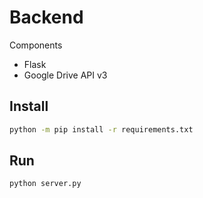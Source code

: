 # Backend

Components
- Flask
- Google Drive API v3

## Install
```bash
python -m pip install -r requirements.txt
```

## Run
```bash
python server.py
```